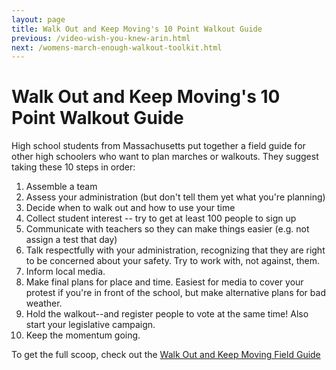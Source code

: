 ```yaml
---
layout: page
title: Walk Out and Keep Moving's 10 Point Walkout Guide
previous: /video-wish-you-knew-arin.html
next: /womens-march-enough-walkout-toolkit.html
---
```


Walk Out and Keep Moving's 10 Point Walkout Guide
=================

High school students from Massachusetts put together a field guide for other high schoolers who want to plan marches or walkouts. They suggest taking these 10 steps in order:
1. Assemble a team
2. Assess your administration (but don't tell them yet what you're planning)
3. Decide when to walk out and how to use your time
4. Collect student interest -- try to get at least 100 people to sign up
5. Communicate with teachers so they can make things easier (e.g. not assign a test that day)
6. Talk respectfully with your administration, recognizing that they are right to be concerned about your safety. Try to work with, not against, them.
7. Inform local media.
8. Make final plans for place and time. Easiest for media to cover your protest if you're in front of the school, but make alternative plans for bad weather.
9. Hold the walkout--and register people to vote at the same time! Also start your legislative campaign.
10. Keep the momentum going.

To get the full scoop, check out the [Walk Out and Keep Moving Field Guide](https://drive.google.com/file/d/1Io_i1kCYeOvGIEWT1qXMGtcwbXmQ-l_j/view)
